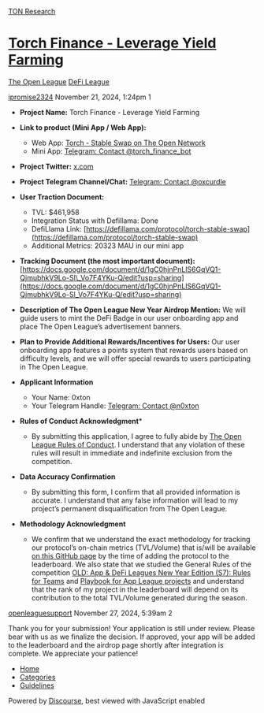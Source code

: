 [TON Research](/)

# [Torch Finance - Leverage Yield Farming](/t/torch-finance-leverage-yield-farming/39968)

[The Open League](/c/the-open-league/defi-battle/63)  [DeFi League](/c/the-open-league/defi-battle/63) 

    

[ipromise2324](https://tonresear.ch/u/ipromise2324)  November 21, 2024, 1:24pm  1

*   **Project Name:** Torch Finance - Leverage Yield Farming
*   **Link to product (Mini App / Web App):**
    *   Web App: [Torch - Stable Swap on The Open Network](https://torch.finance/app/earn)
    *   Mini App: [Telegram: Contact @torch\_finance\_bot](https://t.me/torch_finance_bot/app)
*   **Project Twitter:** [x.com](https://x.com/TorchTon)
*   **Project Telegram Channel/Chat:** [Telegram: Contact @oxcurdle](https://t.me/oxcurdle)

*   **User Traction Document:**
    *   TVL: $461,958
    *   Integration Status with Defillama: Done
    *   DefiLlama Link: [https://defillama.com/protocol/torch-stable-swap](https://defillama.com/protocol/torch-stable-swap)
    *   Additional Metrics: 20323 MAU in our mini app
*   **Tracking Document (the most important document):** [https://docs.google.com/document/d/1gC0hjnPnLlS6GqVQ1-QjmubhkV9Lo-Sl\_Vo7F4YKu-Q/edit?usp=sharing](https://docs.google.com/document/d/1gC0hjnPnLlS6GqVQ1-QjmubhkV9Lo-Sl_Vo7F4YKu-Q/edit?usp=sharing)
*   **Description of The Open League New Year Airdrop Mention:** We will guide users to mint the DeFi Badge in our user onboarding app and place The Open League’s advertisement banners.
*   **Plan to Provide Additional Rewards/Incentives for Users:** Our user onboarding app features a points system that rewards users based on difficulty levels, and we will offer special rewards to users participating in The Open League.

*   **Applicant Information**
    *   Your Name: 0xton
    *   Your Telegram Handle: [Telegram: Contact @n0xton](https://t.me/n0xton)
*   **Rules of Conduct Acknowledgment**\*
    *   By submitting this application, I agree to fully abide by [The Open League Rules of Conduct](https://www.notion.so/04f4a0fedf1a401687075f5efd83de68?pvs=21). I understand that any violation of these rules will result in immediate and indefinite exclusion from the competition.
*   **Data Accuracy Confirmation**
    *   By submitting this form, I confirm that all provided information is accurate. I understand that any false information will lead to my project’s permanent disqualification from The Open League.
*   **Methodology Acknowledgment**
    *   We confirm that we understand the exact methodology for tracking our protocol’s on-chain metrics (TVL/Volume) that is/will be available [on this GitHub page](https://github.com/ton-society/the-open-league/blob/main/seasons/S6_defi_scores.md#s6-defi-users-scores) by the time of adding the protocol to the leaderboard. We also state that we studied the General Rules of the competition [OLD: App & DeFi Leagues New Year Edition (S7): Rules for Teams](https://www.notion.so/OLD-App-DeFi-Leagues-New-Year-Edition-S7-Rules-for-Teams-1375274bd2cf8040b3b1c666dca57fee?pvs=21) and [Playbook for App League projects](https://www.notion.so/1375274bd2cf807ba442d1ba5ac2d7c9?pvs=21) and understand that the rank of my project in the leaderboard will depend on its contribution to the total TVL/Volume generated during the season.

 

[openleaguesupport](https://tonresear.ch/u/openleaguesupport) November 27, 2024, 5:39am  2

Thank you for your submission! Your application is still under review. Please bear with us as we finalize the decision. If approved, your app will be added to the leaderboard and the airdrop page shortly after integration is complete. We appreciate your patience!

 

*   [Home](/)
*   [Categories](/categories)
*   [Guidelines](/guidelines)

Powered by [Discourse](https://www.discourse.org), best viewed with JavaScript enabled